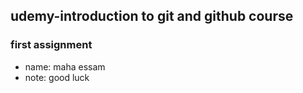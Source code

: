 ## udemy-introduction to git and github course
### first assignment

* name: maha essam
* note: good luck
